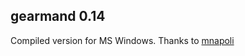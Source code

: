 ## gearmand 0.14
Compiled version for MS Windows.
Thanks to [mnapoli](https://gist.github.com/mnapoli/5270256)
